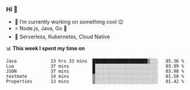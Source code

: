 ### Hi 👋

<!--
**nodejh/nodejh** is a ✨ _special_ ✨ repository because its `README.md` (this file) appears on your GitHub profile.

Here are some ideas to get you started:

- 🔭 I’m currently working on ...
- 🌱 I’m currently learning ...
- 👯 I’m looking to collaborate on ...
- 🤔 I’m looking for help with ...
- 💬 Ask me about ...
- 📫 How to reach me: ...
- 😄 Pronouns: ...
- ⚡ Fun fact: ...
-->

- 🔭 I’m currently working on something cool :wink:
- ⚡ Node.js, Java, Go :thought_balloon:
- 🤖 Serverless, Kubernetes, Cloud Native

📊 **This week I spent my time on**

<!--START_SECTION:waka-->

```text
Java             13 hrs 33 mins  █████████████████████▒░░░   85.36 %
Lua              37 mins         █░░░░░░░░░░░░░░░░░░░░░░░░   03.99 %
JSON             37 mins         █░░░░░░░░░░░░░░░░░░░░░░░░   03.98 %
textmate         14 mins         ▒░░░░░░░░░░░░░░░░░░░░░░░░   01.50 %
Properties       13 mins         ▒░░░░░░░░░░░░░░░░░░░░░░░░   01.42 %
```

<!--END_SECTION:waka-->


<!--
:traffic_light: **Visitors**

![visitors](https://visitor-badge.glitch.me/badge?page_id=nodejh.nodejh)
-->
